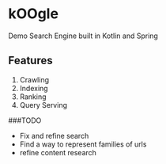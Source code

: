 # kOOgle

Demo Search Engine built in Kotlin and Spring

## Features

1. Crawling
2. Indexing
3. Ranking
4. Query Serving

###TODO 

- Fix and refine search
- Find a way to represent families of urls
- refine content research
